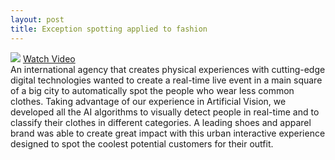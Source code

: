 ```yaml
---
layout: post
title: Exception spotting applied to fashion
---
```

<img src="{{ site.url }}/assets/callao-nb.jpg"  class="member left"/>
<a href="https://www.youtube.com/watch?v=bS7sGQ5qcYs" target="_blank">Watch Video</a><br>
An international agency that creates physical experiences with cutting-edge digital technologies wanted to create a real-time live event in a main square of a big city to automatically spot the people who wear less common clothes. Taking advantage of our experience in Artificial Vision, we developed all the AI algorithms to visually detect people in real-time and to classify their clothes in different categories. A leading shoes and apparel brand was able to create great impact with this urban interactive experience designed to spot the coolest potential customers for their outfit. 
